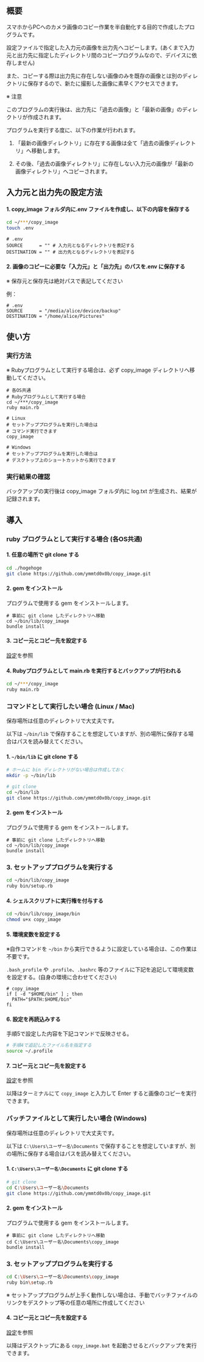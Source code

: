 ## 概要

スマホからPCへのカメラ画像のコピー作業を半自動化する目的で作成したプログラムです。

設定ファイルで指定した入力元の画像を出力先へコピーします。(あくまで入力元と出力先に指定したディレクトリ間のコピープログラムなので、デバイスに依存しません)

また、コピーする際は出力先に存在しない画像のみを既存の画像とは別のディレクトリに保存するので、新たに撮影した画像に素早くアクセスできます。

※ 注意

このプログラムの実行後は、出力先に「過去の画像」と「最新の画像」のディレクトリが作成されます。

プログラムを実行する度に、以下の作業が行われます。

1. 「最新の画像ディレクトリ」に存在する画像は全て「過去の画像ディレクトリ」へ移動します。

2. その後、「過去の画像ディレクトリ」に存在しない入力元の画像が「最新の画像ディレクトリ」へコピーされます。


## 入力元と出力先の設定方法

#### 1. copy_image フォルダ内に.env ファイルを作成し、以下の内容を保存する

```sh
cd ~/***/copy_image
touch .env
```

```
# .env
SOURCE      = "" # 入力元となるディレクトリを表記する
DESTINATION = "" # 出力先となるディレクトリを表記する
```

#### 2. 画像のコピーに必要な「入力元」と「出力先」のパスを.env に保存する
※ 保存元と保存先は絶対パスで表記してください

例：

```
# .env
SOURCE      = "/media/alice/device/backup"
DESTINATION = "/home/alice/Pictures"
```


## 使い方

### 実行方法

※ Rubyプログラムとして実行する場合は、必ず copy_image ディレクトリへ移動してください。

```
# 各OS共通
# Rubyプログラムとして実行する場合
cd ~/***/copy_image
ruby main.rb

# Linux
# セットアッププログラムを実行した場合は
# コマンド実行できます
copy_image

# Windows
# セットアッププログラムを実行した場合は
# デスクトップ上のショートカットから実行できます
```

### 実行結果の確認

バックアップの実行後は copy_image フォルダ内に log.txt が生成され、結果が記録されます。


## 導入

### ruby プログラムとして実行する場合 (各OS共通)

#### 1. 任意の場所で git clone する

```sh
cd ./hogehoge
git clone https://github.com/ymmtd0x0b/copy_image.git
```

#### 2. gem をインストール

プログラムで使用する gem をインストールします。

```
# 事前に git clone したディレクトリへ移動
cd ~/bin/lib/copy_image
bundle install
```

#### 3. コピー元とコピー先を設定する

[設定](https://github.com/ymmtd0x0b/copy_image#コピー元とコピー先の設定方法)を参照


#### 4. Rubyプログラムとして main.rb を実行するとバックアップが行われる

```sh
cd ~/***/copy_image
ruby main.rb
```

### コマンドとして実行したい場合 (Linux / Mac)

保存場所は任意のディレクトリで大丈夫です。

以下は `~/bin/lib` で保存することを想定していますが、別の場所に保存する場合はパスを読み替えてください。

#### 1. `~/bin/lib` に git clone する

```sh
# ホームに bin ディレクトリがない場合は作成しておく
mkdir -p ~/bin/lib

# git clone
cd ~/bin/lib
git clone https://github.com/ymmtd0x0b/copy_image.git
```

#### 2. gem をインストール

プログラムで使用する gem をインストールします。

```
# 事前に git clone したディレクトリへ移動
cd ~/bin/lib/copy_image
bundle install
```

### 3. セットアッププログラムを実行する

```sh
cd ~/bin/lib/copy_image
ruby bin/setup.rb
```

#### 4. シェルスクリプトに実行権を付与する

```sh
cd ~/bin/lib/copy_image/bin
chmod u+x copy_image
```

#### 5. 環境変数を設定する

※自作コマンドを `~/bin` から実行できるように設定している場合は、この作業は不要です。

`.bash_profile` や `.profile`、`.bashrc` 等のファイルに下記を追記して環境変数を設定する。(自身の環境に合わせてください)

```
# copy_image
if [ -d "$HOME/bin" ] ; then
  PATH="$PATH:$HOME/bin"
fi
```

#### 6. 設定を再読込みする

手順5で設定した内容を下記コマンドで反映させる。

```sh
# 手順4で追記したファイル名を指定する
source ~/.profile
```

#### 7. コピー元とコピー先を設定する

[設定](https://github.com/ymmtd0x0b/copy_image#コピー元とコピー先の設定方法)を参照

以降はターミナルにて `copy_image` と入力して Enter すると画像のコピーを実行できます。


### バッチファイルとして実行したい場合 (Windows)

保存場所は任意のディレクトリで大丈夫です。

以下は `C:\Users\ユーザー名\Documents` で保存することを想定していますが、別の場所に保存する場合はパスを読み替えてください。

#### 1. `C:\Users\ユーザー名\Documents` に git clone する

```sh
# git clone
cd C:\Users\ユーザー名\Documents
git clone https://github.com/ymmtd0x0b/copy_image.git
```

#### 2. gem をインストール

プログラムで使用する gem をインストールします。

```
# 事前に git clone したディレクトリへ移動
cd C:\Users\ユーザー名\Documents\copy_image
bundle install
```

### 3. セットアッププログラムを実行する

```sh
cd C:\Users\ユーザー名\Documents\copy_image
ruby bin\setup.rb
```

※ セットアッププログラムが上手く動作しない場合は、手動でバッチファイルのリンクをデスクトップ等の任意の場所に作成してください

#### 4. コピー元とコピー先を設定する

[設定](https://github.com/ymmtd0x0b/copy_image#コピー元とコピー先の設定方法)を参照

以降はデスクトップにある `copy_image.bat` を起動させるとバックアップを実行できます。




